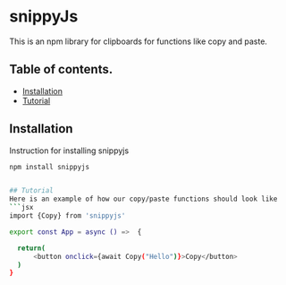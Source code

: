 # snippyJs
This is an npm library for clipboards for functions like copy and paste.

## Table of contents.
- [Installation](#installation)
- [Tutorial](#tutorial)

## Installation
Instruction for installing snippyjs

```bash
npm install snippyjs


## Tutorial
Here is an example of how our copy/paste functions should look like
```jsx
import {Copy} from 'snippyjs'

export const App = async () =>  {

  return(
      <button onclick={await Copy("Hello")}>Copy</button>
  )
}
